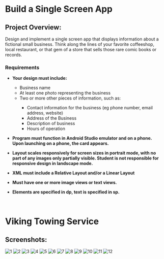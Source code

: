 # Build a Single Screen App
<h2>Project Overview:</h2>

Design and implement a single screen app that displays information about a fictional small business. Think along the lines of your favorite coffeeshop, local restaurant, or that gem of a store that sells those rare comic books or records.

<h3>Requirements</h3>

<ul>
<li><b>Your design must include:</b></li>
	<ul>
	<li>Business name</li>
	<li>At least one photo representing the business</li>
	<li>Two or more other pieces of information, such as:</li>
		<ul>
		<li>Contact information for the business (eg phone number, email address, website)</li>
		<li>Address of the Business</li>
		<li>Description of business</li>
		<li>Hours of operation</li>
	</ul></ul>
<p></p>

<li><b>Program must function in Android Studio emulator and on a phone. Upon launching on a phone, the card appears.</b></li>
<p></p>
<li><b>Layout scales responsively for screen sizes in portrait mode, with no part of any images only partially visible. Student is not responsible for responsive design in landscape mode.</li></b>
<p></p>
<li><b>XML must include a Relative Layout and/or a Linear Layout</li></b>
<p></p>
<li><b>Must have one or more image views or text views.</li></b>
<p></p>
<li><b>Elements are specified in dp, text is specified in sp.</li></b>
</ul>
<br>

# Viking Towing Service
<h2>Screenshots:</h2>

![1](https://cloud.githubusercontent.com/assets/27139870/25782523/831ac80a-3355-11e7-81f8-697576893b1a.png)
![2](https://cloud.githubusercontent.com/assets/27139870/25782524/831da84a-3355-11e7-912f-5b121a0ffdb6.png)
![3](https://cloud.githubusercontent.com/assets/27139870/25782526/831f7e4a-3355-11e7-8034-d507f5273e32.png)
![4](https://cloud.githubusercontent.com/assets/27139870/25782528/83212e98-3355-11e7-9b74-a313b1beb0c8.png)
![5](https://cloud.githubusercontent.com/assets/27139870/25782525/831f3dd6-3355-11e7-8096-e5486e93abe1.png)
![6](https://cloud.githubusercontent.com/assets/27139870/25782527/83202a52-3355-11e7-910b-261e043d31f8.png)
![7](https://cloud.githubusercontent.com/assets/27139870/25782529/8332344a-3355-11e7-88c5-9ede8545ebe5.png)
![8](https://cloud.githubusercontent.com/assets/27139870/25782532/833946e0-3355-11e7-90f5-e07874c83bc9.png)
![9](https://cloud.githubusercontent.com/assets/27139870/25782530/83384aba-3355-11e7-9db7-7abef702c5ff.png)
![10](https://cloud.githubusercontent.com/assets/27139870/25782533/8339b616-3355-11e7-9dde-6c72d9d5c244.png)
![11](https://cloud.githubusercontent.com/assets/27139870/25782531/8338d14c-3355-11e7-8854-d91819e24a2b.png)
![12](https://cloud.githubusercontent.com/assets/27139870/25782534/833c29f0-3355-11e7-9e7d-47766312e9d7.png)
